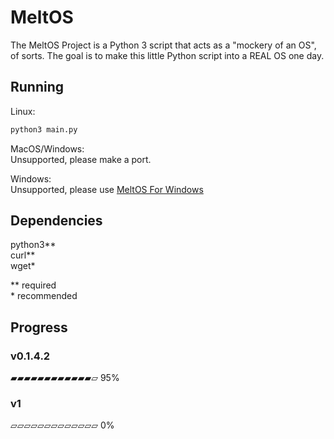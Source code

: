 # MeltOS
The MeltOS Project is a Python 3 script that acts as a "mockery of an OS", of sorts. The goal is to make this little Python script into a REAL OS one day.

## Running
Linux:
```sh
python3 main.py
```  
MacOS/Windows:  
Unsupported, please make a port.  
  
Windows:  
Unsupported, please use [MeltOS For Windows](https://github.com/Touchcreator/melt-os-for-windows)

## Dependencies
python3\*\*  
curl\*\*  
wget\*  
  
\*\* required  
\* recommended

## Progress
<!-- bars from https://changaco.oy.lc/unicode-progress-bars/ -->
### v0.1.4.2
▰▰▰▰▰▰▰▰▰▰▰▰▱ 95%
### v1
▱▱▱▱▱▱▱▱▱▱▱▱▱ 0%
